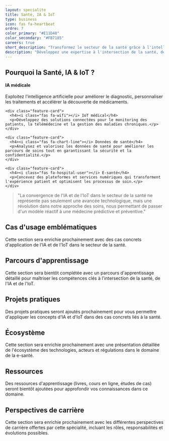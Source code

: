 ```yaml
---
layout: specialite
title: Santé, IA & IoT
type: business
icon: fas fa-heartbeat
ordre: 7
color_primary: "#E11D48"
color_secondary: "#FB7185"
careers: true
short_description: "Transformez le secteur de la santé grâce à l'intelligence artificielle et aux objets connectés pour améliorer les soins, optimiser les processus médicaux et développer la médecine préventive."
description: "Développez une expertise à l'intersection de la santé, de l'IA et de l'IoT pour concevoir des solutions innovantes qui révolutionnent les parcours de soins, améliorent l'efficacité des systèmes de santé et permettent une médecine plus personnalisée et proactive."
---
```


<section id="overview">
  <h2><i class="fas fa-lightbulb"></i> Pourquoi la Santé, IA & IoT ?</h2>
  
  <div class="card-grid">
    <div class="feature-card">
      <h4><i class="fas fa-robot"></i> IA médicale</h4>
      <p>Exploitez l'intelligence artificielle pour améliorer le diagnostic, personnaliser les traitements et accélérer la découverte de médicaments.</p>
    </div>
    
    <div class="feature-card">
      <h4><i class="fas fa-wifi"></i> IoT médical</h4>
      <p>Développez des solutions connectées pour le monitoring des patients, la télémédecine et la gestion des maladies chroniques.</p>
    </div>
    
    <div class="feature-card">
      <h4><i class="fas fa-chart-line"></i> Données de santé</h4>
      <p>Analysez et valorisez les données de santé pour améliorer les parcours de soins tout en garantissant la sécurité et la confidentialité.</p>
    </div>
    
    <div class="feature-card">
      <h4><i class="fas fa-hospital-user"></i> E-santé</h4>
      <p>Concevez des plateformes et services numériques qui transforment l'expérience patient et optimisent les processus de soin.</p>
    </div>
  </div>
  
  <blockquote class="mt-4">
    <p>"La convergence de l'IA et de l'IoT dans le secteur de la santé ne représente pas seulement une avancée technologique, mais une révolution dans notre approche des soins, nous permettant de passer d'un modèle réactif à une médecine prédictive et préventive."</p>
  </blockquote>
</section>

<section id="cases">
  <h2><i class="fas fa-briefcase"></i> Cas d'usage emblématiques</h2>
  
  <p>Cette section sera enrichie prochainement avec des cas concrets d'application de l'IA et de l'IoT dans le secteur de la santé.</p>
</section>

<section id="roadmap">
  <h2><i class="fas fa-map"></i> Parcours d'apprentissage</h2>
  
  <p>Cette section sera bientôt complétée avec un parcours d'apprentissage détaillé pour maîtriser les compétences clés à l'intersection de la santé, de l'IA et de l'IoT.</p>
</section>

<section id="hands-on">
  <h2><i class="fas fa-laptop-code"></i> Projets pratiques</h2>
  
  <p>Des projets pratiques seront ajoutés prochainement pour vous permettre d'appliquer les concepts d'IA et d'IoT dans des cas concrets liés à la santé.</p>
</section>

<section id="ecosystem">
  <h2><i class="fas fa-network-wired"></i> Écosystème</h2>
  
  <p>Cette section sera enrichie prochainement avec une présentation détaillée de l'écosystème des technologies, acteurs et régulations dans le domaine de la e-santé.</p>
</section>

<section id="resources">
  <h2><i class="fas fa-book"></i> Ressources</h2>
  
  <p>Des ressources d'apprentissage (livres, cours en ligne, études de cas) seront bientôt ajoutées pour approfondir vos connaissances dans ce domaine.</p>
</section>

<section id="career">
  <h2><i class="fas fa-briefcase"></i> Perspectives de carrière</h2>
  
  <p>Cette section sera enrichie prochainement avec les différentes perspectives de carrière offertes par cette spécialité, incluant les rôles, responsabilités et évolutions possibles.</p>
</section> 